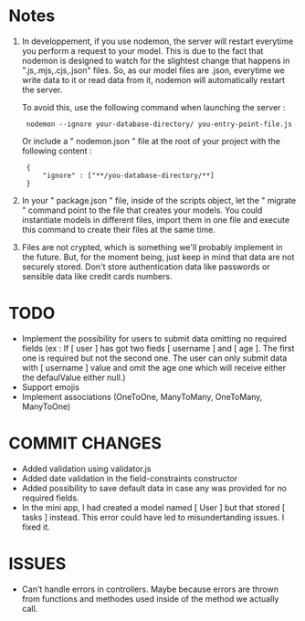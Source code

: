 
<h1>Notes</h1>

1. In developpement, if you use nodemon, the server will restart everytime you perform a request to your model. This is due to the fact that nodemon is designed to watch for the slightest change that happens in ".js,.mjs,.cjs,.json" files. So, as our model files are .json, everytime we write data to it or read data from it, nodemon will automatically restart the server. 

    To avoid this, use the following command when launching the server : 

        nodemon --ignore your-database-directory/ you-entry-point-file.js
    
    Or include a " nodemon.json " file at the root of your project with the following content :
        
        {
            "ignore" : ["**/you-database-directory/**]
        }

2. In your " package.json " file, inside of the scripts object, let the " migrate " command point to the file that creates your models. You could instantiate models in different files, import them in one file and execute this command to create their files at the same time.

3. Files are not crypted, which is something we'll probably implement in the future. But, for the moment being, just keep in mind that data are not securely stored. Don't store authentication data like passwords or sensible data like credit cards numbers.

<h1>TODO</h1>

- Implement the possibility for users to submit data omitting no required fields (ex : If [ user ] has got two fieds [ username ] and [ age ]. The first one is required but not the second one. The user can only submit data with [ username ] value and omit the age one which will receive either the defaulValue either null.)
- Support emojis
- Implement associations (OneToOne, ManyToMany, OneToMany, ManyToOne)

<h1>COMMIT CHANGES</h1>

- Added validation using validator.js
- Added date validation in the field-constraints constructor
- Added possibility to save default data in case any was provided for no required fields.
- In the mini app, I had created a model named [ User ] but that stored [ tasks ] instead. This error could have led to misundertanding issues. I fixed it.

<h1>ISSUES</h1>

- Can't handle errors in controllers. Maybe because errors are thrown from functions and methodes used inside of the method we actually call.